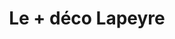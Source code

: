 ---
  template: 0
  type: "0"
  titre: "Le + déco Lapeyre"
  titreMEA: "Le + déco Lapeyre"
  surTitre: "Un miroir coulissant pour grand dressing "
  tempsLecture: "1 min"
  libelleType: "Article"
  url: "/c/magazine/inspirations-tendances/le-plus-deco-lapeyre"
  thematiques: "Déco,Astuces et bricolage"
  piecesHabitation: "Chambre"
  produits: "Placard et rangement"
  sujets: ""
  tags: "amenagements,moderniser,miroir,coulissant,invite,dressing"
  visuelMea: 
    url: "/img/contrib/2bdd4da30021017c/grid_leplusdecolapeyre_amenagementunivers.jpg"
    alt: "grid_leplusdecolapeyre_amenagementunivers"
  visuelDesktop: 
    url: "/img/contrib/2bdd4da300210173/desktop_leplusdecolapeyre_amenagementunivers.jpg"
    alt: "desktop_leplusdecolapeyre_amenagementunivers"
  visuelMobile: 
    url: "/img/contrib/2bdd4da300210185/mobile_leplusdecolapeyre_amenagementunivers.jpg"
    alt: "mobile_leplusdecolapeyre_amenagementunivers"
  title: "Le + déco Lapeyre"
  permalink: "articles//c/magazine/inspirations-tendances/le-plus-deco-lapeyre"
  layout: "post"
  lang: "fr-fr"
---
